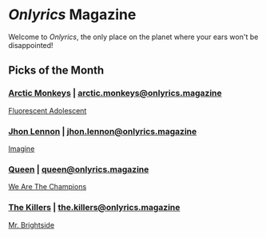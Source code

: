 # _Onlyrics_ Magazine

Welcome to _Onlyrics_, the only place on the planet where your ears won't be disappointed!



## Picks of the Month

### [Arctic Monkeys](/writer/arctic_monkeys.md) | arctic.monkeys@onlyrics.magazine

[Fluorescent Adolescent](song/feb/fluorescent_adolescent.md)

### [Jhon Lennon](writer/john_lennon.md) | jhon.lennon@onlyrics.magazine

[Imagine](song/feb/vanilla-panna-cotta.md)

### [Queen](writer/queen.md) | queen@onlyrics.magazine

[We Are The Champions](song/jan/we_are_the_champions.md)

### [The Killers](writer/the_killers) | the.killers@onlyrics.magazine

[Mr. Brightside](song/jan/mr_brightside.md)

